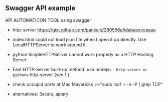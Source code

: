 Swagger API example
---

API AUTOMATICON TOOL using swagger

 - http-server  https://gist.github.com/pankajp/280596a5dabaeeceaaaa

 - index.html could not load json file when I open it up directly. Use LocalHTTPServer to work around it.

 - python SimpleHTTPServer cannot work properly as a HTTP Hosting Server

 - Fast HTTP-Server built-up method:  use nodejs`s  http-server or python`s http-server (see 1.).

 - check occupid ports at Mac Mavericks >>"sudo lsof -i -n -P | grep TCP"
 
 - alternatives: 3scale, apiary 